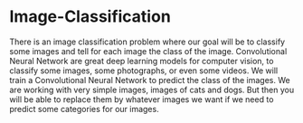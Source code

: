# Image-Classification
There is an image classification problem where our goal  will be to classify some images and tell for  each image the class of the image.
Convolutional Neural Network are great deep learning models for computer vision, to classify some images, some photographs, or even some videos. We will train a Convolutional Neural Network to predict the class of the images.
We are working with very simple images, images of cats and dogs. But then you will be able to replace them by whatever images we want if we need to predict some categories for our images.
